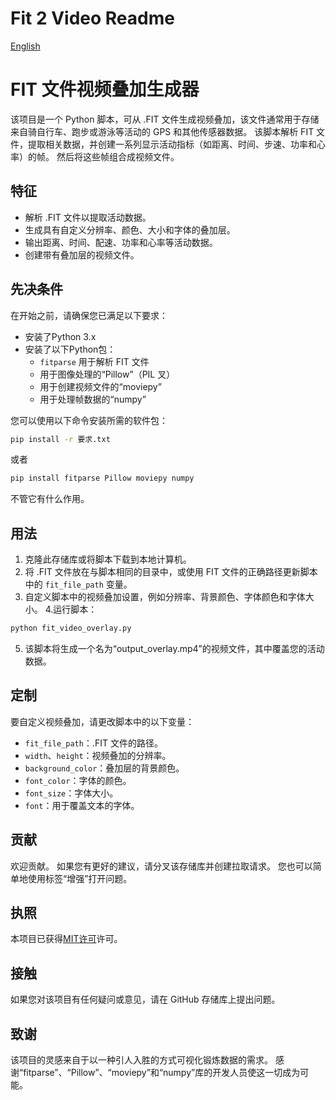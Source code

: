 # Fit 2 Video Readme
[English](readme.md)

# FIT 文件视频叠加生成器

该项目是一个 Python 脚本，可从 .FIT 文件生成视频叠加，该文件通常用于存储来自骑自行车、跑步或游泳等活动的 GPS 和其他传感器数据。 该脚本解析 FIT 文件，提取相关数据，并创建一系列显示活动指标（如距离、时间、步速、功率和心率）的帧。 然后将这些帧组合成视频文件。

## 特征

- 解析 .FIT 文件以提取活动数据。
- 生成具有自定义分辨率、颜色、大小和字体的叠加层。
- 输出距离、时间、配速、功率和心率等活动数据。
- 创建带有叠加层的视频文件。

## 先决条件

在开始之前，请确保您已满足以下要求：

- 安装了Python 3.x
- 安装了以下Python包：
     - `fitparse` 用于解析 FIT 文件
     - 用于图像处理的“Pillow”（PIL 叉）
     - 用于创建视频文件的“moviepy”
     - 用于处理帧数据的“numpy”

您可以使用以下命令安装所需的软件包：

````bash
pip install -r 要求.txt
````

或者

````bash
pip install fitparse Pillow moviepy numpy
````

不管它有什么作用。

## 用法

1. 克隆此存储库或将脚本下载到本地计算机。
2. 将 .FIT 文件放在与脚本相同的目录中，或使用 FIT 文件的正确路径更新脚本中的 `fit_file_path` 变量。
3. 自定义脚本中的视频叠加设置，例如分辨率、背景颜色、字体颜色和字体大小。
4.运行脚本：

````bash
python fit_video_overlay.py
````

5. 该脚本将生成一个名为“output_overlay.mp4”的视频文件，其中覆盖您的活动数据。

## 定制

要自定义视频叠加，请更改脚本中的以下变量：

- `fit_file_path`：.FIT 文件的路径。
- `width`、`height`：视频叠加的分辨率。
- `background_color`：叠加层的背景颜色。
- `font_color`：字体的颜色。
- `font_size`：字体大小。
- `font`：用于覆盖文本的字体。

## 贡献

欢迎贡献。 如果您有更好的建议，请分叉该存储库并创建拉取请求。 您也可以简单地使用标签“增强”打开问题。

## 执照

本项目已获得[MIT许可](notion://www.notion.so/haozheli/LICENSE)许可。

## 接触

如果您对该项目有任何疑问或意见，请在 GitHub 存储库上提出问题。

## 致谢

该项目的灵感来自于以一种引人入胜的方式可视化锻炼数据的需求。 感谢“fitparse”、“Pillow”、“moviepy”和“numpy”库的开发人员使这一切成为可能。
